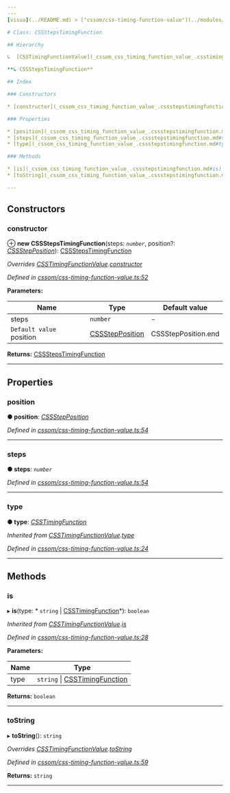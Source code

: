 ```yaml
---
---
[visua](../README.md) > ["cssom/css-timing-function-value"](../modules/_cssom_css_timing_function_value_.md) > [CSSStepsTimingFunction](../classes/_cssom_css_timing_function_value_.cssstepstimingfunction.md)

# Class: CSSStepsTimingFunction

## Hierarchy

↳  [CSSTimingFunctionValue](_cssom_css_timing_function_value_.csstimingfunctionvalue.md)

**↳ CSSStepsTimingFunction**

## Index

### Constructors

* [constructor](_cssom_css_timing_function_value_.cssstepstimingfunction.md#constructor)

### Properties

* [position](_cssom_css_timing_function_value_.cssstepstimingfunction.md#position)
* [steps](_cssom_css_timing_function_value_.cssstepstimingfunction.md#steps)
* [type](_cssom_css_timing_function_value_.cssstepstimingfunction.md#type)

### Methods

* [is](_cssom_css_timing_function_value_.cssstepstimingfunction.md#is)
* [toString](_cssom_css_timing_function_value_.cssstepstimingfunction.md#tostring)

---
```


## Constructors

<a id="constructor"></a>

###  constructor

⊕ **new CSSStepsTimingFunction**(steps: *`number`*, position?: *[CSSStepPosition](../enums/_cssom_css_timing_function_value_.cssstepposition.md)*): [CSSStepsTimingFunction](_cssom_css_timing_function_value_.cssstepstimingfunction.md)

*Overrides [CSSTimingFunctionValue](_cssom_css_timing_function_value_.csstimingfunctionvalue.md).[constructor](_cssom_css_timing_function_value_.csstimingfunctionvalue.md#constructor)*

*Defined in [cssom/css-timing-function-value.ts:52](https://github.com/umbopepato/visua/blob/221e6a0/src/cssom/css-timing-function-value.ts#L52)*

**Parameters:**

| Name | Type | Default value |
| ------ | ------ | ------ |
| steps | `number` | - |
| `Default value` position | [CSSStepPosition](../enums/_cssom_css_timing_function_value_.cssstepposition.md) |  CSSStepPosition.end |

**Returns:** [CSSStepsTimingFunction](_cssom_css_timing_function_value_.cssstepstimingfunction.md)

___

## Properties

<a id="position"></a>

###  position

**● position**: *[CSSStepPosition](../enums/_cssom_css_timing_function_value_.cssstepposition.md)*

*Defined in [cssom/css-timing-function-value.ts:54](https://github.com/umbopepato/visua/blob/221e6a0/src/cssom/css-timing-function-value.ts#L54)*

___
<a id="steps"></a>

###  steps

**● steps**: *`number`*

*Defined in [cssom/css-timing-function-value.ts:54](https://github.com/umbopepato/visua/blob/221e6a0/src/cssom/css-timing-function-value.ts#L54)*

___
<a id="type"></a>

###  type

**● type**: *[CSSTimingFunction](../enums/_cssom_css_timing_function_value_.csstimingfunction.md)*

*Inherited from [CSSTimingFunctionValue](_cssom_css_timing_function_value_.csstimingfunctionvalue.md).[type](_cssom_css_timing_function_value_.csstimingfunctionvalue.md#type)*

*Defined in [cssom/css-timing-function-value.ts:24](https://github.com/umbopepato/visua/blob/221e6a0/src/cssom/css-timing-function-value.ts#L24)*

___

## Methods

<a id="is"></a>

###  is

▸ **is**(type: * `string` &#124; [CSSTimingFunction](../enums/_cssom_css_timing_function_value_.csstimingfunction.md)*): `boolean`

*Inherited from [CSSTimingFunctionValue](_cssom_css_timing_function_value_.csstimingfunctionvalue.md).[is](_cssom_css_timing_function_value_.csstimingfunctionvalue.md#is)*

*Defined in [cssom/css-timing-function-value.ts:28](https://github.com/umbopepato/visua/blob/221e6a0/src/cssom/css-timing-function-value.ts#L28)*

**Parameters:**

| Name | Type |
| ------ | ------ |
| type |  `string` &#124; [CSSTimingFunction](../enums/_cssom_css_timing_function_value_.csstimingfunction.md)|

**Returns:** `boolean`

___
<a id="tostring"></a>

###  toString

▸ **toString**(): `string`

*Overrides [CSSTimingFunctionValue](_cssom_css_timing_function_value_.csstimingfunctionvalue.md).[toString](_cssom_css_timing_function_value_.csstimingfunctionvalue.md#tostring)*

*Defined in [cssom/css-timing-function-value.ts:59](https://github.com/umbopepato/visua/blob/221e6a0/src/cssom/css-timing-function-value.ts#L59)*

**Returns:** `string`

___

